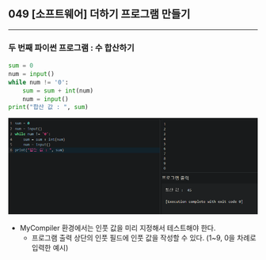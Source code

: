 ## 049 [소프트웨어] 더하기 프로그램 만들기

---

### 두 번째 파이썬 프로그램 : 수 합산하기
```python
sum = 0
num = input()
while num != '0':
    sum = sum + int(num)
    num = input()
print("합산 값 : ", sum)
```
![수 합산하기 프로그램 실행 결과](../../image/02-22.png)
- MyCompiler 환경에서는 인풋 값을 미리 지정해서 테스트해야 한다.
  - 프로그램 출력 상단의 인풋 필드에 인풋 값을 작성할 수 있다. (1~9, 0을 차례로 입력한 예시)